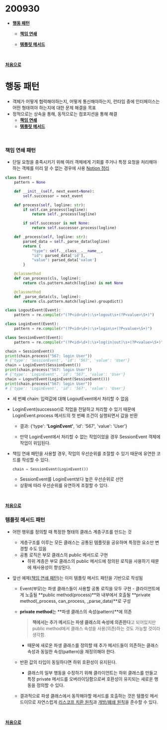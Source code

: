 # 200930

- **[행동 패턴](#행동-패턴)**

    - **[책임 연쇄](#책임-연쇄-패턴)**

    - **[템플릿 메서드](#템플릿-메서드-패턴)**

<br>

**[처음으로](#200930)**
<br>



# 행동 패턴

-   객체가 어떻게 협력해야하는지, 어떻게 통신해야하는지, 런타임 중에 인터페이스는 어떤 형태여야 하는지에 대한 문제 해결을 목표
-   정적으로는 상속을 통해, 동적으로는 컴포지션을 통해 해결
    -   **[책임 연쇄](#책임-연쇄-패턴)**
    -   **[템플릿 메서드](#템플릿-메서드-패턴)**

<br>

### 책임 연쇄 패턴

-   단일 요청을 충족시키기 위해 여러 객체에게 기회를 주거나 특정 요청을 처리해야 하는 객체를 미리 알 수 없는 경우에 사용 [Notion 정리](https://www.notion.so/navill/Behavioral-Design-Pattern-Chain-of-Responsibility-9486451cbc764ecfb7a262d34c83c2a1)

```python
class Event:
    pattern = None

    def __init__(self, next_event=None):
        self.successor = next_event

    def process(self, logline: str):
        if self.can_process(logline):
            return self._process(logline)

        if self.successor is not None:
            return self.successor.process(logline)

    def _process(self, logline: str):
        parsed_data = self._parse_data(logline)
        return {
            "type": self.__class__.__name__,
            "id": parsed_data['id'],
            "value": parsed_data['value']
        }

    @classmethod
    def can_process(cls, logline):
        return cls.pattern.match(logline) is not None

    @classmethod
    def _parse_data(cls, logline):
        return cls.pattern.match(logline).groupdict()

class LogoutEvent(Event):
    pattern = re.compile(r"(?P<id>\d+):\s+logout\s+(?P<value>\S+)")

class LoginEvent(Event):
    pattern = re.compile(r"(?P<id>\d+):\s+login\s+(?P<value>\S+)")

class SessionEvent(Event):
    pattern = re.compile(r"(?P<id>\d+):\s+log(in|out)\s+(?P<value>\S+)")

chain = SessionEvent()
print(chain.process("567: login User"))  
# {'type': 'SessionEvent', 'id': '567', 'value': 'User'}
chain = LoginEvent(SessionEvent())
print(chain.process("567: login User"))  
# {'type': 'LoginEvent', 'id': '567', 'value': 'User'}
chain = LogoutEvent(LoginEvent(SessionEvent()))
print(chain.process("567: login User"))  
# {'type': 'LoginEvent', 'id': '567', 'value': 'User'}
```

-   세 번째 chain: 입력값에 대해 LogoutEvent에서 처리할 수 없음

-   LoginEvent(successor)로 작업을 전달하고 처리할 수 있기 때문에 LoginEvent.process 메서드의 첫 번째 조건이 실행되면서 값을 반환

    -   결과:  {'type': **'LoginEvent'**, 'id': '567', 'value': 'User'}

    -   만약 LoginEvent에서 처리할 수 없는 작업이었을 경우 SessionEvent 객체에 작업이 위임된다.

-   책임 연쇄 패턴을 사용할 경우, 작업의 우선순위를 조절할 수 있기 때문에 유연한 코드를 작성할 수 있다.

    ```python
    chain = SessionEvent(LoginEvent())
    ```

    -   SessionEvent를 LoginEvent보다 높은 우선순위로 선언
    -   상황에 따라 우선순위를 유연하게 조절할 수 있다.

 <br>

**[처음으로](#200930)**
<br>



### 템플릿 메서드 패턴

-   어떤 행위를 정의할 때 특정한 형태의 클래스 계층구조를 만드는 것

    -   게층구조를 이루는 모든 클래스는 공통된 템플릿을 공유하며 특정한 요소만 변경할 수도 있음
    -   공통 로직은 부모 클래스의 public 메서드로 구현
        -   하위 계층은 부모 클래스의 public 메서드에 정의된 로직을 사용하기 때문에 재사용성이 향상된다.

-   앞선 예제([책임 연쇄 패턴](#책임-연쇄-패턴))는 이미 템플릿 메서드 패턴을 기반으로 작성됨

    -   Event(부모)는 파생 클래스들이 사용할 공통 로직을 모두 구현 - 클라이언트에게 노출될 **public method(process)**와 내부에서 호출될 **private method(_process, can_process, _parse_data)**로 구성

    -   **private method**는 **파생 클래스의 속성(pattern)**에 의존

        >   **책에서는 추가 메서드는 파생 클래스의 속성에 의존한다**고 되어있지만 public method에서 클래스 속성을 사용(의존)하는 것도 가능할 것이라 생각함.

        -   때문에 새로운 파생 클래스를 정의할 때 추가 메서드들이 의존하는 클래스 속성과 동일한 속성(pattern)을 재정의해야 한다.

    -   반환 값의 타입이 동일하다면 하위 호환성이 유지된다.
        -   클래스의 일부 행동을 수정하기 위해 클라이언트는 하위 클래스를 만들고 특정 private 메서드를 오버라이딩함으로써  호환성이 유지되는 새로운 행동을 정의할 수 있다.

    -   결과적으로 파생 클래스에서 동작해야할 메서드를 호출하는 것은 템플릿 메서드이므로 자연스럽게 [리스코프 치환 원칙](https://github.com/navill/Python_TIL/tree/master/2020/200921#리스코프-치환-원칙liskov-substitution-principle)과 [개방/폐쇄 원칙](https://github.com/navill/Python_TIL/tree/master/2020/200921#개방폐쇄-원칙openclose-principle)을 준수할 수 있다.



 <br>

**[처음으로](#200930)**
<br>
























